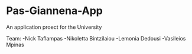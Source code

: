 # Pas-Giannena-App
An application proect for the University

Team: -Nick Taflampas  -Nikoletta Bintzilaiou -Lemonia Dedousi -Vasileios Mpinas
